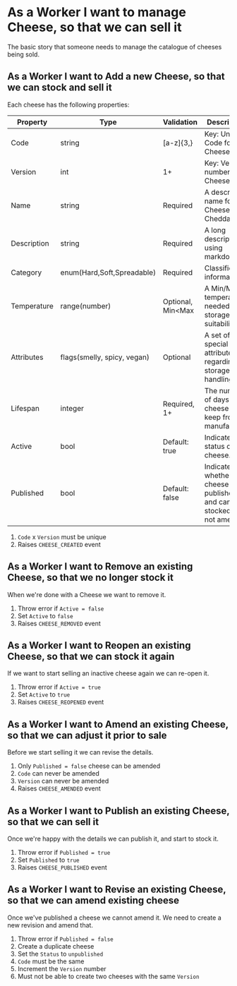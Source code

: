 # As a Worker I want to manage Cheese, so that we can sell it

The basic story that someone needs to manage the catalogue of cheeses being sold.

## As a Worker I want to Add a new Cheese, so that we can stock and sell it

Each cheese has the following properties:

| Property    | Type                        | Validation        | Description                                                                   |
|-------------|-----------------------------|-------------------|-------------------------------------------------------------------------------|
| Code        | string                      | [a-z]{3,}         | Key: Unique Code for Cheese                                                   |
| Version     | int                         | 1+                | Key: Version number for Cheese                                                |
| Name        | string                      | Required          | A descriptive name for the Cheese (e.g. Cheddar)                              |
| Description | string                      | Required          | A long description, using markdown                                            |
| Category    | enum(Hard,Soft,Spreadable)  | Required          | Classification information                                                    |
| Temperature | range(number)               | Optional, Min<Max | A Min/Max temperature, needed for storage suitability.                        |
| Attributes  | flags(smelly, spicy, vegan) | Optional          | A set of special rule attributes regarding it's storage, handling, etc.       |
| Lifespan    | integer                     | Required, 1+      | The number of days the cheese will keep from manufacture                      |
| Active      | bool                        | Default: true     | Indicates the status of the cheese.                                           |
| Published   | bool                        | Default: false    | Indicates whether the cheese is published and can be stocked, but not amended |

1. `Code` x `Version` must be unique
1. Raises `CHEESE_CREATED` event

## As a Worker I want to Remove an existing Cheese, so that we no longer stock it

When we're done with a Cheese we want to remove it.

1. Throw error if `Active = false`
1. Set `Active` to `false`
1. Raises `CHEESE_REMOVED` event

## As a Worker I want to Reopen an existing Cheese, so that we can stock it again

If we want to start selling an inactive cheese again we can re-open it.

1. Throw error if `Active = true`
1. Set `Active` to `true`
1. Raises `CHEESE_REOPENED` event

## As a Worker I want to Amend an existing Cheese, so that we can adjust it prior to sale

Before we start selling it we can revise the details.

1. Only `Published = false` cheese can be amended
1. `Code` can never be amended
1. `Version` can never be amended
1. Raises `CHEESE_AMENDED` event

## As a Worker I want to Publish an existing Cheese, so that we can sell it

Once we're happy with the details we can publish it, and start to stock it.

1. Throw error if `Published = true`
1. Set `Published` to `true`
1. Raises `CHEESE_PUBLISHED` event

## As a Worker I want to Revise an existing Cheese, so that we can amend existing cheese

Once we've published a cheese we cannot amend it.  We need to create a new revision and amend that.

1. Throw error if `Published = false`
1. Create a duplicate cheese
1. Set the `Status` to `unpublished`
1. `Code` must be the same
1. Increment the `Version` number
1. Must not be able to create two cheeses with the same `Version`
